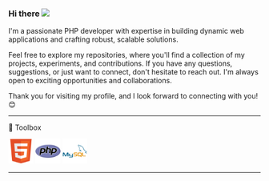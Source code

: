 ### Hi there <img src="https://raw.githubusercontent.com/MartinHeinz/MartinHeinz/master/wave.gif" width="30px">

I'm a passionate PHP developer with expertise in building dynamic web applications and crafting robust, scalable solutions.

Feel free to explore my repositories, where you'll find a collection of my projects, experiments, and contributions. 
If you have any questions, suggestions, or just want to connect, don't hesitate to reach out. I'm always open to exciting opportunities and collaborations.

Thank you for visiting my profile, and I look forward to connecting with you! 😊

---

🧰 Toolbox

<img src="https://github.com/devicons/devicon/blob/master/icons/html5/html5-original.svg" alt="PHP Logo" width="50" height="50"/>  <img src="https://github.com/devicons/devicon/blob/master/icons/php/php-original.svg" alt="PHP Logo" width="50" height="50"/>  <img src="https://github.com/devicons/devicon/blob/master/icons/mysql/mysql-original-wordmark.svg" alt="MySQL Logo" width="50" height="50"/> 
                                                                                                                                          
---
